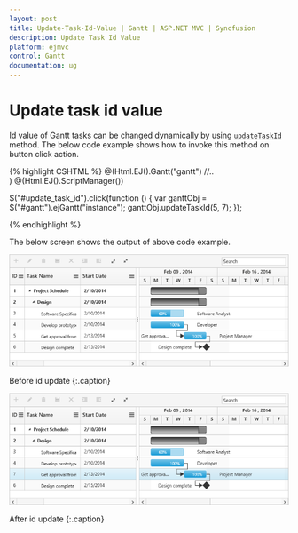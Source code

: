 ```yaml
---
layout: post
title: Update-Task-Id-Value | Gantt | ASP.NET MVC | Syncfusion
description: Update Task Id Value
platform: ejmvc
control: Gantt
documentation: ug
---
```


# Update task id value

Id value of Gantt tasks can be changed dynamically by using [`updateTaskId`](/api/js/ejgantt#methods:updatetaskid "updateTaskId(currentId, newId)") method. The below code example shows how to invoke this method on button click action.

{% highlight CSHTML %}
@(Html.EJ().Gantt("gantt")
    //..      
	)
@(Html.EJ().ScriptManager())

$("#update_task_id").click(function () {
	var ganttObj = $("#gantt").ejGantt("instance");
	ganttObj.updateTaskId(5, 7);
});

{% endhighlight %}

The below screen shows the output of above code example.

![](Update-Task-Id_images/Update-Task-Id_img1.png)

Before id update
{:.caption}

![](Update-Task-Id_images/Update-Task-Id_img2.png)

After id update
{:.caption}